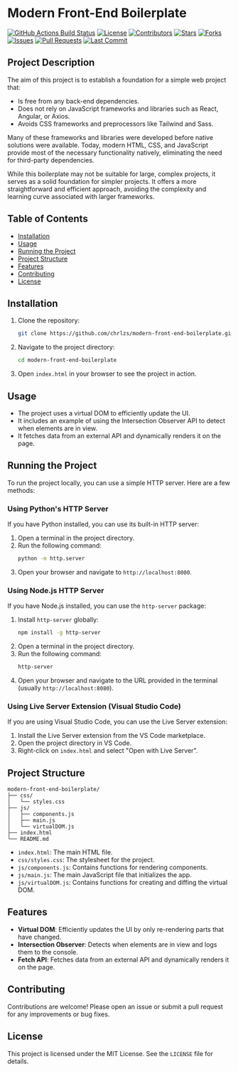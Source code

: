 # Modern Front-End Boilerplate
[![GitHub Actions Build Status](https://img.shields.io/github/actions/workflow/status/chrlzs/modern-front-end-boilerplate/main.yml?branch=main)](https://github.com/chrlzs/modern-front-end-boilerplate/actions)
[![License](https://img.shields.io/github/license/chrlzs/modern-front-end-boilerplate)](https://github.com/chrlzs/modern-front-end-boilerplate/blob/main/LICENSE)
[![Contributors](https://img.shields.io/github/contributors/chrlzs/modern-front-end-boilerplate)](https://github.com/chrlzs/modern-front-end-boilerplate/graphs/contributors)
[![Stars](https://img.shields.io/github/stars/chrlzs/modern-front-end-boilerplate)](https://github.com/chrlzs/modern-front-end-boilerplate/stargazers)
[![Forks](https://img.shields.io/github/forks/chrlzs/modern-front-end-boilerplate)](https://github.com/chrlzs/modern-front-end-boilerplate/network/members)
[![Issues](https://img.shields.io/github/issues/chrlzs/modern-front-end-boilerplate)](https://github.com/chrlzs/modern-front-end-boilerplate/issues)
[![Pull Requests](https://img.shields.io/github/issues-pr/chrlzs/modern-front-end-boilerplate)](https://github.com/chrlzs/modern-front-end-boilerplate/pulls)
[![Last Commit](https://img.shields.io/github/last-commit/chrlzs/modern-front-end-boilerplate)](https://github.com/chrlzs/modern-front-end-boilerplate/commits/main)

## Project Description

The aim of this project is to establish a foundation for a simple web project that:

- Is free from any back-end dependencies.
- Does not rely on JavaScript frameworks and libraries such as React, Angular, or Axios.
- Avoids CSS frameworks and preprocessors like Tailwind and Sass.

Many of these frameworks and libraries were developed before native solutions were available. Today, modern HTML, CSS, and JavaScript provide most of the necessary functionality natively, eliminating the need for third-party dependencies.

While this boilerplate may not be suitable for large, complex projects, it serves as a solid foundation for simpler projects. It offers a more straightforward and efficient approach, avoiding the complexity and learning curve associated with larger frameworks.


## Table of Contents

- [Installation](#installation)
- [Usage](#usage)
- [Running the Project](#running-the-project)
- [Project Structure](#project-structure)
- [Features](#features)
- [Contributing](#contributing)
- [License](#license)

## Installation

1. Clone the repository:
    ```sh
    git clone https://github.com/chrlzs/modern-front-end-boilerplate.git
    ```
2. Navigate to the project directory:
    ```sh
    cd modern-front-end-boilerplate
    ```
3. Open `index.html` in your browser to see the project in action.

## Usage

- The project uses a virtual DOM to efficiently update the UI.
- It includes an example of using the Intersection Observer API to detect when elements are in view.
- It fetches data from an external API and dynamically renders it on the page.

## Running the Project

To run the project locally, you can use a simple HTTP server. Here are a few methods:

### Using Python's HTTP Server

If you have Python installed, you can use its built-in HTTP server:

1. Open a terminal in the project directory.
2. Run the following command:
    ```sh
    python -m http.server
    ```
3. Open your browser and navigate to `http://localhost:8000`.

### Using Node.js HTTP Server

If you have Node.js installed, you can use the `http-server` package:

1. Install `http-server` globally:
    ```sh
    npm install -g http-server
    ```
2. Open a terminal in the project directory.
3. Run the following command:
    ```sh
    http-server
    ```
4. Open your browser and navigate to the URL provided in the terminal (usually `http://localhost:8080`).

### Using Live Server Extension (Visual Studio Code)

If you are using Visual Studio Code, you can use the Live Server extension:

1. Install the Live Server extension from the VS Code marketplace.
2. Open the project directory in VS Code.
3. Right-click on `index.html` and select "Open with Live Server".

## Project Structure

```
modern-front-end-boilerplate/
├── css/
│   └── styles.css
├── js/
│   ├── components.js
│   ├── main.js
│   └── virtualDOM.js
├── index.html
└── README.md
```


- `index.html`: The main HTML file.
- `css/styles.css`: The stylesheet for the project.
- `js/components.js`: Contains functions for rendering components.
- `js/main.js`: The main JavaScript file that initializes the app.
- `js/virtualDOM.js`: Contains functions for creating and diffing the virtual DOM.

## Features

- **Virtual DOM**: Efficiently updates the UI by only re-rendering parts that have changed.
- **Intersection Observer**: Detects when elements are in view and logs them to the console.
- **Fetch API**: Fetches data from an external API and dynamically renders it on the page.

## Contributing

Contributions are welcome! Please open an issue or submit a pull request for any improvements or bug fixes.

## License

This project is licensed under the MIT License. See the `LICENSE` file for details.
